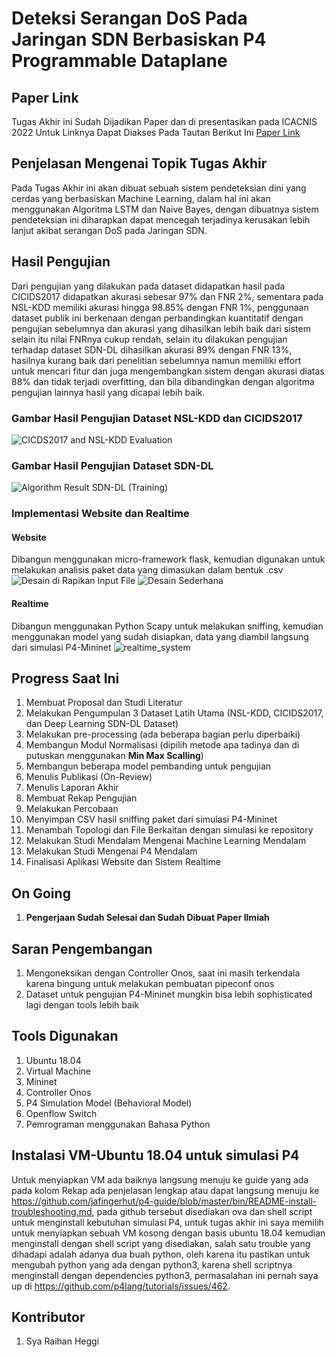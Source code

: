 # Deteksi Serangan DoS Pada Jaringan SDN Berbasiskan P4 Programmable Dataplane 

## Paper Link 
Tugas Akhir ini Sudah Dijadikan Paper dan di presentasikan pada ICACNIS 2022 Untuk Linknya Dapat Diakses Pada Tautan Berikut Ini [Paper Link](https://ieeexplore.ieee.org/document/10055615/)

## Penjelasan Mengenai Topik Tugas Akhir
Pada Tugas Akhir ini akan dibuat sebuah sistem pendeteksian dini yang cerdas yang berbasiskan Machine Learning, dalam hal ini akan menggunakan Algoritma LSTM dan Naive Bayes, dengan dibuatnya sistem pendeteksian ini diharapkan dapat mencegah terjadinya kerusakan lebih lanjut akibat serangan DoS pada Jaringan SDN.

## Hasil Pengujian
Dari pengujian yang dilakukan pada dataset didapatkan hasil pada CICIDS2017 didapatkan akurasi sebesar 97% dan FNR 2%, sementara pada NSL-KDD memiliki akurasi hingga 98.85% dengan FNR 1%, penggunaan dataset publik ini berkenaan dengan perbandingkan kuantitatif dengan pengujian sebelumnya dan akurasi yang dihasilkan lebih baik dari sistem selain itu nilai FNRnya cukup rendah, selain itu dilakukan pengujian terhadap dataset SDN-DL dihasilkan akurasi 89% dengan FNR 13%, hasilnya kurang baik dari penelitian sebelumnya namun memiliki effort untuk mencari fitur dan juga mengembangkan sistem dengan akurasi diatas 88% dan tidak terjadi overfitting, dan bila dibandingkan dengan algoritma pengujian lainnya hasil yang dicapai lebih baik.

### Gambar Hasil Pengujian Dataset NSL-KDD dan CICIDS2017
![CICDS2017 and NSL-KDD Evaluation](https://user-images.githubusercontent.com/58820833/177576475-3ad63178-43d9-4612-b3a2-c10598074061.png)

### Gambar Hasil Pengujian Dataset SDN-DL
![Algorithm Result SDN-DL (Training)](https://user-images.githubusercontent.com/58820833/177577372-d6aa464d-5c1e-4122-aec5-4f9b21c21371.png)

### Implementasi Website dan Realtime
#### Website
Dibangun menggunakan micro-framework flask, kemudian digunakan untuk melakukan analisis paket data yang dimasukan dalam bentuk .csv
![Desain di Rapikan Input File](https://user-images.githubusercontent.com/58820833/177577555-7d2069c5-0214-4209-b9ba-fbd47486ef88.PNG)
![Desain Sederhana](https://user-images.githubusercontent.com/58820833/177577561-f8524964-3e9a-4d46-9085-b426764ffb61.PNG)

#### Realtime 
Dibangun menggunakan Python Scapy untuk melakukan sniffing, kemudian menggunakan model yang sudah disiapkan, data yang diambil langsung dari simulasi P4-Mininet
![realtime_system](https://user-images.githubusercontent.com/58820833/177577567-3fd4bc7b-0794-48a3-ac91-7f26baa351be.PNG)


## Progress Saat Ini
1. Membuat Proposal dan Studi Literatur
2. Melakukan Pengumpulan 3 Dataset Latih Utama (NSL-KDD, CICIDS2017, dan Deep Learning SDN-DL Dataset)
3. Melakukan pre-processing (ada beberapa bagian perlu diperbaiki)
4. Membangun Modul Normalisasi (dipilih metode apa tadinya dan di putuskan menggunakan **Min Max Scalling**)
5. Membangun beberapa model pembanding untuk pengujian 
6. Menulis Publikasi (On-Review)
7. Menulis Laporan Akhir
8. Membuat Rekap Pengujian
9. Melakukan Percobaan
10. Menyimpan CSV hasil sniffing paket dari simulasi P4-Mininet
11. Menambah Topologi dan File Berkaitan dengan simulasi ke repository
12. Melakukan Studi Mendalam Mengenai Machine Learning Mendalam
13. Melakukan Studi Mengenai P4 Mendalam
14. Finalisasi Aplikasi Website dan Sistem Realtime

## On Going 
1. **Pengerjaan Sudah Selesai dan Sudah Dibuat Paper Ilmiah**

## Saran Pengembangan
1. Mengoneksikan dengan Controller Onos, saat ini masih terkendala karena bingung untuk melakukan pembuatan pipeconf onos
2. Dataset untuk pengujian P4-Mininet mungkin bisa lebih sophisticated lagi dengan tools lebih baik

## Tools Digunakan 
1. Ubuntu 18.04
2. Virtual Machine 
3. Mininet 
4. Controller Onos
5. P4 Simulation Model (Behavioral Model)
6. Openflow Switch
7. Pemrograman menggunakan Bahasa Python

## Instalasi VM-Ubuntu 18.04 untuk simulasi P4
Untuk menyiapkan VM ada baiknya langsung menuju ke guide yang ada pada kolom Rekap ada penjelasan lengkap atau dapat langsung menuju ke https://github.com/jafingerhut/p4-guide/blob/master/bin/README-install-troubleshooting.md, pada github tersebut disediakan ova dan shell script untuk menginstall kebutuhan simulasi P4, untuk tugas akhir ini saya memilih untuk menyiapkan sebuah VM kosong dengan basis ubuntu 18.04 kemudian menginstall dengan shell script yang disediakan, salah satu trouble yang dihadapi adalah adanya dua buah python, oleh karena itu pastikan untuk mengubah python yang ada dengan python3, karena shell scriptnya menginstall dengan dependencies python3, permasalahan ini pernah saya up di https://github.com/p4lang/tutorials/issues/462.


## Kontributor 
1. Sya Raihan Heggi



